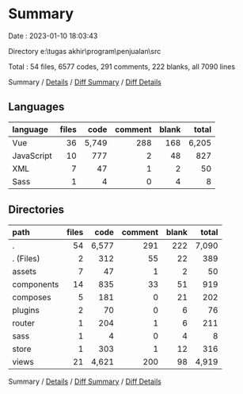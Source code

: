 # Summary

Date : 2023-01-10 18:03:43

Directory e:\\tugas akhir\\program\\penjualan\\src

Total : 54 files,  6577 codes, 291 comments, 222 blanks, all 7090 lines

Summary / [Details](details.md) / [Diff Summary](diff.md) / [Diff Details](diff-details.md)

## Languages
| language | files | code | comment | blank | total |
| :--- | ---: | ---: | ---: | ---: | ---: |
| Vue | 36 | 5,749 | 288 | 168 | 6,205 |
| JavaScript | 10 | 777 | 2 | 48 | 827 |
| XML | 7 | 47 | 1 | 2 | 50 |
| Sass | 1 | 4 | 0 | 4 | 8 |

## Directories
| path | files | code | comment | blank | total |
| :--- | ---: | ---: | ---: | ---: | ---: |
| . | 54 | 6,577 | 291 | 222 | 7,090 |
| . (Files) | 2 | 312 | 55 | 22 | 389 |
| assets | 7 | 47 | 1 | 2 | 50 |
| components | 14 | 835 | 33 | 51 | 919 |
| composes | 5 | 181 | 0 | 21 | 202 |
| plugins | 2 | 70 | 0 | 6 | 76 |
| router | 1 | 204 | 1 | 6 | 211 |
| sass | 1 | 4 | 0 | 4 | 8 |
| store | 1 | 303 | 1 | 12 | 316 |
| views | 21 | 4,621 | 200 | 98 | 4,919 |

Summary / [Details](details.md) / [Diff Summary](diff.md) / [Diff Details](diff-details.md)